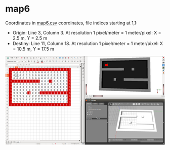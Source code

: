 # map6

Coordinates in [map6.csv](map6.csv) coordinates, file indices starting at 1,1:
- Origin: Line 3, Column 3. At resolution 1 pixel/meter = 1 meter/pixel: X = 2.5 m, Y = 2.5 m
- Destiny: Line 11, Column 18. At resolution 1 pixel/meter = 1 meter/pixel: X = 10.5 m, Y = 17.5 m

![map6.png](map6.png)
